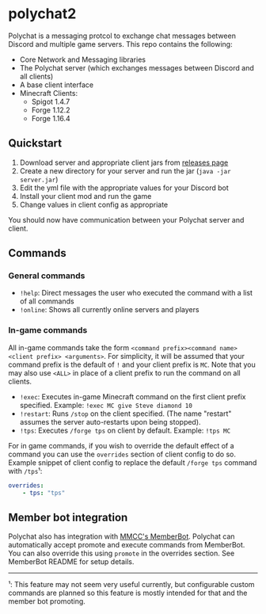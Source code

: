 # polychat2

Polychat is a messaging protcol to exchange chat messages between Discord and multiple game servers. This repo contains the following:
* Core Network and Messaging libraries
* The Polychat server (which exchanges messages between Discord and all clients)
* A base client interface
* Minecraft Clients:
    * Spigot 1.4.7
    * Forge 1.12.2
    * Forge 1.16.4

## Quickstart
1. Download server and appropriate client jars from [releases page](https://github.com/ModdedMinecraftClub/polychat2/releases)
2. Create a new directory for your server and run the jar (`java -jar server.jar`)
3. Edit the yml file with the appropriate values for your Discord bot
4. Install your client mod and run the game
5. Change values in client config as appropriate

You should now have communication between your Polychat server and client.

## Commands
### General commands
* `!help`: Direct messages the user who executed the command with a list of all commands
* `!online`: Shows all currently online servers and players
### In-game commands
All in-game commands take the form `<command prefix><command name> <client prefix> <arguments>`. For simplicity, it will be assumed that your command prefix is the default of `!` and your client prefix is `MC`. Note that you may also use `<ALL>` in place of a client prefix to run the command on all clients.
* `!exec`: Executes in-game Minecraft command on the first client prefix specified. Example: `!exec MC give Steve diamond 10`
* `!restart`: Runs `/stop` on the client specified. (The name "restart" assumes the server auto-restarts upon being stopped).
* `!tps`: Executes `/forge tps` on client by default. Example: `!tps MC`

For in game commands, if you wish to override the default effect of a command you can use the `overrides` section of client config to do so. Example snippet of client config to replace the default `/forge tps` command with `/tps`¹:
```yml
overrides:
    - tps: "tps"
```

## Member bot integration
Polychat also has integration with [MMCC's MemberBot](https://github.com/ModdedMinecraftClub/Mmcc.MemberBot). Polychat can automatically accept promote and execute commands from MemberBot. You can also override this using `promote` in the overrides section. See MemberBot README for setup details.

----
¹: This feature may not seem very useful currently, but configurable custom commands are planned so this feature is mostly intended for that and the member bot promoting.
